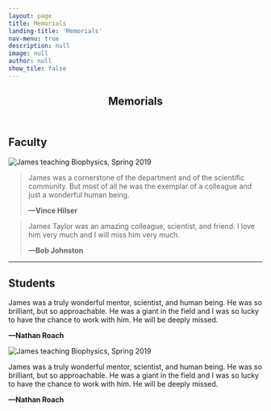 ```yaml
---
layout: page
title: Memorials
landing-title: 'Memorials'
nav-menu: true
description: null
image: null
author: null
show_tile: false
---
```


<!-- Main -->
<div id="main" class="alt">

<!-- One -->
<section id="one">
	<div class="inner">
		<header class="major">
			<h1>Memorials</h1>
		</header>

<!-- Faculty -->
<h2 id="content">Faculty</h2>

<span class="image right"><img src="assets/images/IMG_3033.PNG" alt="James teaching Biophysics, Spring 2019"/></span>

<blockquote>
	<p>James was a cornerstone of the department and of the scientific community. But most of all he was the exemplar of a colleague and just a
wonderful human being.</p>
	<b>—Vince Hilser</b>
</blockquote>

<blockquote>
	<p>James Taylor was an amazing colleague, scientist, and friend. I love him very much and I will miss him very much.</p>
	<b>—Bob Johnston</b>
</blockquote>


<hr class="major" />


<!-- Students -->
<h2 id="content">Students</h2>

<div class="box">
	<p>James was a truly wonderful mentor, scientist, and human being. He was so brilliant, but so approachable. He was a giant in the field and I was so lucky to have the chance to work with him. He will be deeply missed.</p>
	<p><b>—Nathan Roach</b></p>
</div>

<span class="image left"><img src="assets/images/IMG_3033.PNG" alt="James teaching Biophysics, Spring 2019"/></span>
<div class="box">
	<p>James was a truly wonderful mentor, scientist, and human being. He was so brilliant, but so approachable. He was a giant in the field and I was so lucky to have the chance to work with him. He will be deeply missed.</p>
	<p><b>—Nathan Roach</b></p>
</div>

</div>
</section>

</div>
